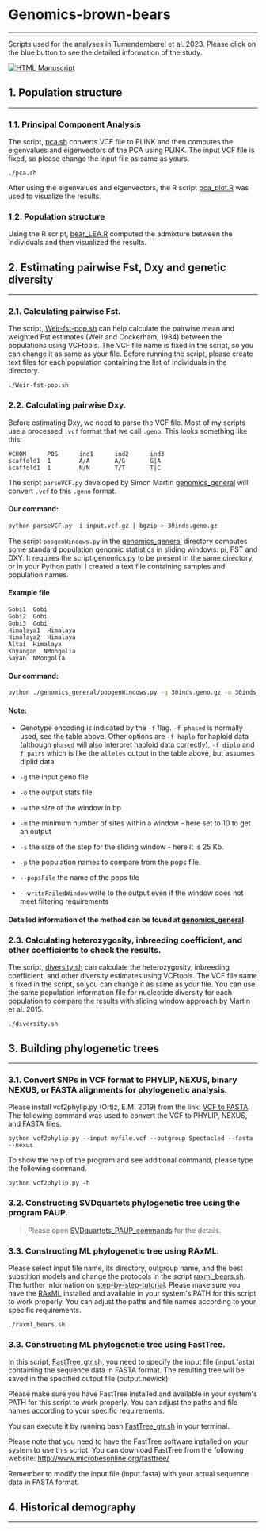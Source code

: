 # **Genomics-brown-bears**
----------------
Scripts used for the analyses in Tumendemberel et al. 2023. Please click on the blue button to see the detailed information of the study.
 <!-- usage note: edit the H1 title above to personalize the manuscript -->
[![HTML Manuscript](https://img.shields.io/badge/manuscript-HTML-blue.svg)](https://.../)


## **1. Population structure**
----------------
### 1.1. Principal Component Analysis 
The script, [pca.sh](https://github.com/odko2008/Genome-analyses-for-brown-bears/blob/main/pca.sh) converts VCF file to PLINK and then computes the eigenvalues and eigenvectors of the PCA using PLINK. The input VCF file is fixed, so please change the input file as same as yours.

```
./pca.sh
```

After using the eigenvalues and eigenvectors, the R script [pca_plot.R](https://github.com/odko2008/Genome-analyses-for-brown-bears/blob/main/pca_plot.R) was used to visualize the results. 

### 1.2. Population structure
Using the R script, [bear_LEA.R](https://github.com/odko2008/Genome-analyses-for-brown-bears/blob/main/bear_LEA.R) computed the admixture between the individuals and then visualized the results.

## **2. Estimating pairwise Fst, Dxy and genetic diversity**
----------------
### 2.1. Calculating pairwise Fst.

The script, [Weir-fst-pop.sh](https://github.com/odko2008/Genome-analyses-for-brown-bears/blob/main/Weir-fst-pop.sh) can help calculate the pairwise mean and weighted Fst estimates (Weir and Cockerham, 1984) between the populations using VCFtools. The VCF file name is fixed in the script, so you can change it as same as your file. Before running the script, please create text files for each population containing the list of individuals in the directory. 

```
./Weir-fst-pop.sh
```
### 2.2. Calculating pairwise Dxy.
Before estimating Dxy, we need to parse the VCF file.
Most of my scripts use a processed `.vcf` format that we call `.geno`. This looks something like this:

```
#CHOM      POS      ind1      ind2      ind3
scaffold1  1        A/A       A/G       G|A
scaffold1  1        N/N       T/T       T|C
```

The script `parseVCF.py` developed by Simon Martin [genomics_general](https://github.com/simonhmartin/genomics_general) will convert `.vcf` to this `.geno` format.

#### Our command:
```bash
python parseVCF.py –i input.vcf.gz | bgzip > 30inds.geno.gz
```
The script `popgenWindows.py` in the [genomics_general](https://github.com/simonhmartin/genomics_general) directory computes some standard population genomic statistics in sliding windows: pi, FST and DXY. It requires the script genomics.py to be present in the same directory, or in your Python path. I created a text file containing samples and population names. 

#### Example file
```
Gobi1  Gobi
Gobi2  Gobi
Gobi3  Gobi
Himalaya1  Himalaya
Himalaya2  Himalaya
Altai  Himalaya
Khyangan  NMongolia
Sayan  NMongolia
```

#### Our command:
```bash
python ./genomics_general/popgenWindows.py -g 30inds.geno.gz -o 30inds_20kb_10b_geno.Fst.Dxy.pi.csv.gz -f phased -w 20000 -m 10 -s 25000 -p Polarbear -p ABCbears -p MainlandNA -p Cavebear -p Ancient -p Europe -p NMongolia -p Gobi -p Himalaya --popsFile sample_pop1.txt
```
#### Note:
 * Genotype encoding is indicated by the `-f` flag. `-f phased` is normally used, see the table above. Other options are `-f haplo` for haploid data (although `phased` will also interpret haploid data correctly), `-f diplo` and `f pairs` which is like the `alleles` output in the table above, but assumes diplid data.
 * `-g` the input geno file
 * `-o` the output stats file
* `-w` the size of the window in bp
 
* `-m` the minimum number of sites within a window - here set to 10 to get an output
* `-s` the size of the step for the sliding window - here it is 25 Kb.
* `-p` the population names to compare from the pops file.
* `--popsFile` the name of the pops file
* `--writeFailedWindow` write to the output even if the window does not meet filtering requirements

#### Detailed information of the method can be found at [genomics_general](https://github.com/simonhmartin/genomics_general).

### 2.3. Calculating heterozygosity, inbreeding coefficient, and other coefficients to check the results.

The script, [diversity.sh](https://github.com/odko2008/Genome-analyses-for-brown-bears/blob/main/diversity.sh) can calculate the heterozygosity, inbreeding coefficient, and other diversity estimates using VCFtools. The VCF file name is fixed in the script, so you can change it as same as your file. You can use the same population information file for nucleotide diversity for each population to compare the results with sliding window approach by Martin et al. 2015.   

```
./diversity.sh
```

## **3. Building phylogenetic trees**
----------------
### 3.1. Convert SNPs in VCF format to PHYLIP, NEXUS, binary NEXUS, or FASTA alignments for phylogenetic analysis.
 Please install vcf2phylip.py (Ortiz, E.M. 2019) from the link: [VCF to FASTA](https://github.com/odko2008/Genome-analyses-for-brown-bears/blob/main/vcf2phylip.py). The following command was used to convert the VCF to PHYLIP, NEXUS, and FASTA files. 

```
python vcf2phylip.py --input myfile.vcf --outgroup Spectacled --fasta --nexus
```
 <p> To show the help of the program and see additional command, please type the following command.

```
python vcf2phylip.py -h
```

### 3.2. Constructing SVDquartets phylogenetic tree using the program PAUP.
> Please open [SVDquartets_PAUP_commands](https://github.com/odko2008/Genome-analyses-for-brown-bears/blob/main/SVDquartets_PAUP_commands) for the details.

### 3.3. Constructing ML phylogenetic tree using RAxML. 
Please select input file name, its directory, outgroup name, and the best substition models and change the protocols in the script [raxml_bears.sh](https://github.com/odko2008/Genome-analyses-for-brown-bears/blob/main/raxml_bears.sh). The further information on [step-by-step-tutorial](https://cme.h-its.org/exelixis/web/software/raxml/hands_on.html). Please make sure you have the [RAxML](https://github.com/stamatak/standard-RAxML) installed and available in your system's PATH for this script to work properly. You can adjust the paths and file names according to your specific requirements.

```
./raxml_bears.sh
```
### 3.3. Constructing ML phylogenetic tree using FastTree. 
In this script, [FastTree_gtr.sh](https://github.com/odko2008/Genome-analyses-for-brown-bears/blob/main/FastTree_gtr.sh), you need to specify the input file (input.fasta) containing the sequence data in FASTA format. The resulting tree will be saved in the specified output file (output.newick).

Please make sure you have FastTree installed and available in your system's PATH for this script to work properly. You can adjust the paths and file names according to your specific requirements.

You can execute it by running bash [FastTree_gtr.sh](https://github.com/odko2008/Genome-analyses-for-brown-bears/blob/main/FastTree_gtr.sh) in your terminal.

Please note that you need to have the FastTree software installed on your system to use this script. You can download FastTree from the following website: http://www.microbesonline.org/fasttree/

Remember to modify the input file (input.fasta) with your actual sequence data in FASTA format.


## **4. Historical demography**
--------------------------------
